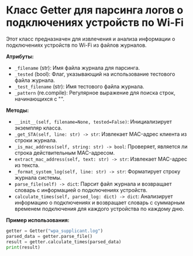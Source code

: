
# Класс Getter для парсинга логов о подключениях устройств по Wi-Fi

Этот класс предназначен для извлечения и анализа информации о подключениях устройств по Wi-Fi из файлов журналов.

**Атрибуты:**

* `_filename` (str): Имя файла журнала для парсинга.
* `_tested` (bool): Флаг, указывающий на использование тестового файла журнала.
* `_test_filename` (str): Имя тестового файла журнала.
* `_pattern` (re.compile): Регулярное выражение для поиска строк, начинающихся с "".

**Методы:**

* `__init__(self, filename=None, tested=False)`: Инициализирует экземпляр класса.
* `_get_STA(self, line: str) -> str`: Извлекает MAC-адрес клиента из строки журнала.
* `_is_mac_address(self, string: str) -> bool`: Проверяет, является ли строка действительным MAC-адресом.
* `extract_mac_address(self, text: str) -> str`: Извлекает MAC-адрес из текста.
* `_format_system_log(self, line: str) -> str`: Форматирует строку журнала системы.
* `parse_file(self) -> dict`: Парсит файл журнала и возвращает словарь с информацией о подключениях устройств.
* `calculate_times(self, parsed_log: dict) -> dict`: Анализирует информацию о подключениях и возвращает словарь с суммарным временем подключения для каждого устройства по каждому дню.

**Пример использования:**

```python
getter = Getter("wpa_supplicant.log")
parsed_data = getter.parse_file()
result = getter.calculate_times(parsed_data)
print(result)
